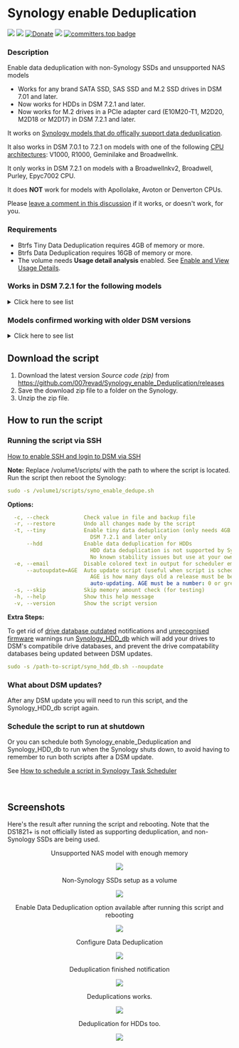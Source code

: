 # Synology enable Deduplication

<a href="https://github.com/007revad/Synology_enable_Deduplication/releases"><img src="https://img.shields.io/github/release/007revad/Synology_enable_Deduplication.svg"></a>
<a href="https://hits.seeyoufarm.com"><img src="https://hits.seeyoufarm.com/api/count/incr/badge.svg?url=https%3A%2F%2Fgithub.com%2F007revad%2FSynology_enable_Deduplicationh&count_bg=%2379C83D&title_bg=%23555555&icon=&icon_color=%23E7E7E7&title=views&edge_flat=false"/></a>
[![Donate](https://img.shields.io/badge/Donate-PayPal-green.svg)](https://www.paypal.com/paypalme/007revad)
[![](https://img.shields.io/static/v1?label=Sponsor&message=%E2%9D%A4&logo=GitHub&color=%23fe8e86)](https://github.com/sponsors/007revad)
[![committers.top badge](https://user-badge.committers.top/australia/007revad.svg)](https://user-badge.committers.top/australia/007revad)

### Description

Enable data deduplication with non-Synology SSDs and unsupported NAS models

- Works for any brand SATA SSD, SAS SSD and M.2 SSD drives in DSM 7.01 and later.
- Now works for HDDs in DSM 7.2.1 and later.
- Now works for M.2 drives in a PCIe adapter card (E10M20-T1, M2D20, M2D18 or M2D17) in DSM 7.2.1 and later.

It works on [Synology models that do offically support data deduplication](https://kb.synology.com/en-global/DSM/tutorial/Which_models_support_data_deduplication).

It also works in DSM 7.0.1 to 7.2.1 on models with one of the following [CPU architectures](https://kb.synology.com/en-global/DSM/tutorial/What_kind_of_CPU_does_my_NAS_have): V1000, R1000, Geminilake and Broadwellnk.

It only works in DSM 7.2.1 on models with a Broadwellnkv2, Broadwell, Purley, Epyc7002 CPU.

It does **NOT** work for models with Apollolake, Avoton or Denverton CPUs.

Please [leave a comment in this discussion](https://github.com/007revad/Synology_enable_Deduplication/discussions/31) if it works, or doesn't work, for you.

### Requirements

- Btrfs Tiny Data Deduplication requires 4GB of memory or more.
- Btrfs Data Deduplication requires 16GB of memory or more.
- The volume needs **Usage detail analysis** enabled. See [Enable and View Usage Details](https://kb.synology.com/en-global/DSM/help/DSM/StorageManager/volume_view_usage?version=7).


### Works in DSM 7.2.1 for the following models

<details>
  <summary>Click here to see list</summary>

| Model      | CPU Arch      | DSM version                   | Works  | Notes |
|------------|---------------|-------------------------------|--------|-------|
| DS224+     | Geminilake    | DSM 7.2.1-69057 Update 1 to 5 | yes    | Use v1.2.14 or later |
| DS1823xs+  | V1000         | DSM 7.2.1-69057 Update 1 to 5 | yes    | Use v1.2.14 or later |
| DS923+     | R1000         | DSM 7.2.1-69057 Update 1 to 5 | yes    | Use v1.2.14 or later |
| DS723+     | R1000         | DSM 7.2.1-69057 Update 1 to 5 | yes    | Use v1.2.14 or later |
| DS423+     | Geminilake    | DSM 7.2.1-69057 Update 1 to 5 | yes    | Use v1.2.14 or later |
| DS3622xs+  | Broadwellnk   | DSM 7.2.1-69057 Update 1 to 5 | yes    | Use v1.2.14 or later |
| DS2422xs+  | V1000         | DSM 7.2.1-69057 Update 1 to 5 | yes    | Use v1.2.14 or later |
| DS1821+    | V1000         | DSM 7.2.1-69057 Update 1 to 5 | yes    | Use v1.2.14 or later |
| DS1621+    | V1000         | DSM 7.2.1-69057 Update 1 to 5 | yes    | Use v1.2.14 or later |
| DS1621xs+  | Broadwellnk   | DSM 7.2.1-69057 Update 1 to 5 | yes    | Use v1.2.14 or later |
| DS1522+    | R1000         | DSM 7.2.1-69057 Update 1 to 5 | yes    | Use v1.2.14 or later |
| DS1520+    | Geminilake    | DSM 7.2.1-69057 Update 1 to 5 | yes    | Use v1.2.14 or later |
| DS920+     | Geminilake    | DSM 7.2.1-69057 Update 1 to 5 | yes    | Use v1.2.14 or later |
| DS720+     | Geminilake    | DSM 7.2.1-69057 Update 1 to 5 | yes    | Use v1.2.14 or later |
| DS420+     | Geminilake    | DSM 7.2.1-69057 Update 1 to 5 | yes    | Use v1.2.14 or later |
| DS220+     | Geminilake    | DSM 7.2.1-69057 Update 1 to 5 | yes    | Use v1.2.14 or later |
| DS3018xs   | Broadwellnk   | DSM 7.2.1-69057 Update 1 to 5 | yes    | Use v1.2.14 or later |
| DS3017xsII | Broadwell     | DSM 7.2.1-69057 Update 1 to 5 | yes    | Use v1.2.14 or later |
| DS3017xs   | Broadwell     | DSM 7.2.1-69057 Update 1 to 5 | yes    | Use v1.2.14 or later |
| | | | | |
| DVA1622    | Geminilake    | DSM 7.2.1-69057 Update 1 to 5 | yes    | Use v1.2.14 or later |
| | | | | |
| RS2423xs+  | V1000         | DSM 7.2.1-69057 Update 1 to 5 | yes    | Use v1.2.14 or later |
| RS822xs+   | V1000         | DSM 7.2.1-69057 Update 1 to 5 | yes    | Use v1.2.14 or later |
| RS422xs+   | R1000         | DSM 7.2.1-69057 Update 1 to 5 | yes    | Use v1.2.14 or later |
| RS4021xs+  | Broadwellnk   | DSM 7.2.1-69057 Update 1 to 5 | yes    | Use v1.2.14 or later |
| RS3621RPxs | Broadwellnk   | DSM 7.2.1-69057 Update 1 to 5 | yes    | Use v1.2.14 or later |
| RS3621xs+  | Broadwellnk   | DSM 7.2.1-69057 Update 1 to 5 | yes    | Use v1.2.14 or later |
| RS2821RPxs+ | V1000        | DSM 7.2.1-69057 Update 1 to 5 | yes    | Use v1.2.14 or later |
| RS2421xs+  | V1000         | DSM 7.2.1-69057 Update 1 to 5 | yes    | Use v1.2.14 or later |
| RS1221xs+  | V1000         | DSM 7.2.1-69057 Update 1 to 5 | yes    | Use v1.2.14 or later |
| RS1619xs+  | Broadwellnk   | DSM 7.2.1-69057 Update 1 to 5 | yes    | Use v1.2.14 or later |
| RS3618xs   | Broadwell     | DSM 7.2.1-69057 Update 1 to 5 | yes    | Use v1.2.14 or later |
| RS3617xs+  | Broadwell     | DSM 7.2.1-69057 Update 1 to 5 | yes    | Use v1.2.14 or later |
| RS3617RPxs | Broadwell     | DSM 7.2.1-69057 Update 1 to 5 | yes    | Use v1.2.14 or later |
| RS18017xs+ | Broadwell     | DSM 7.2.1-69057 Update 1 to 5 | yes    | Use v1.2.14 or later |
| RS4017xs+  | Broadwell     | DSM 7.2.1-69057 Update 1 to 5 | yes    | Use v1.2.14 or later |
| | | | | |
| FS6400     | Purley        | DSM 7.2.1-69057 Update 1 to 5 | yes    | Use v1.2.14 or later |
| FS3600     | Broadwellnk   | DSM 7.2.1-69057 Update 1 to 5 | yes    | Use v1.2.14 or later |
| FS3410     | Broadwellnkv2 | DSM 7.2.1-69057 Update 1 to 5 | yes    | Use v1.2.14 or later |
| FS3400     | Broadwell     | DSM 7.2.1-69057 Update 1 to 5 | yes    | Use v1.2.14 or later |
| FS2500     | V1000         | DSM 7.2.1-69057 Update 1 to 5 | yes    | Use v1.2.14 or later |
| FS2017     | Broadwell     | DSM 7.2.1-69057 Update 1 to 5 | yes    | Use v1.2.14 or later |
| FS1018     | Broadwellnk   | DSM 7.2.1-69057 Update 1 to 5 | yes    | Use v1.2.14 or later |
| | | | | |
| HD6500     | Purley        | DSM 7.2.1-69057 Update 1 to 5 | yes    | Use v1.2.14 or later |
| | | | | |
| SA6400     | Epyc7002      | DSM 7.2.1-69057 Update 1 to 5 | yes    | Use v1.2.14 or later |
| SA3610     | Broadwellnkv2 | DSM 7.2.1-69057 Update 1 to 5 | yes    | Use v1.2.14 or later |
| SA3600     | Broadwellnk   | DSM 7.2.1-69057 Update 1 to 5 | yes    | Use v1.2.14 or later |
| SA3410     | Broadwellnkv2 | DSM 7.2.1-69057 Update 1 to 5 | yes    | Use v1.2.14 or later |
| SA3400     | Broadwellnk   | DSM 7.2.1-69057 Update 1 to 5 | yes    | Use v1.2.14 or later |

</details>


### Models confirmed working with older DSM versions

<details>
  <summary>Click here to see list</summary>

| Model      | CPU Arch      | DSM version                   | Works  | Notes |
|------------|---------------|-------------------------------|--------|-------|
| DS923+     | R1000         | DSM 7.2-64570 Update 1 to 3   | yes    | |
| DS923+     | R1000         | DSM 7.2-64570                 | yes    | |
| DS3622xs+  | Broadwellnk   | DSM 7.2-64570                 | **No** | Update to DSM 7.2.1 |
| DS3622xs+  | Broadwellnk   | DSM 7.2-64561                 | yes    | |
| DS3622xs+  | Broadwellnk   | DSM 7.1.1-42962 Update 1      | **No** | Update to DSM 7.2.1 |
| RS4021xs+  | Broadwellnk   | DSM 7.2-64570                 | **No** | Update to DSM 7.2.1 |
| RS4021xs+  | Broadwellnk   | DSM 7.1.1-42962 Update 2      | yes    | |
| DS1821+    | V1000         | DSM 7.2-64570 Update 1 to 3   | yes    | |
| DS1821+    | V1000         | DSM 7.2-64570                 | yes    | |
| DS1821+    | V1000         | DSM 7.2-64561                 | yes    | |
| DS1821+    | V1000         | DSM 7.1.1-42962 Update 4      | yes    | |
| DS1621xs+  | Broadwellnk   | DSM 7.2-64570 Update 3        | yes    | |
| DS1621xs+  | Broadwellnk   | DSM 7.2-64570                 | yes    | |
| DS920+     | Geminilake    | DSM 7.2-64570 Update 1 to 3   | yes    | |
| DS920+     | Geminilake    | DSM 7.2-64570                 | yes    | |
| DS720+     | Geminilake    | DSM 7.2-64570 Update 1 to 3   | yes    | |
| DS720+     | Geminilake    | DSM 7.2-64570                 | yes    | |
| DS3617xs   | Broadwell     |                               | **No** | Update to DSM 7.2.1 |
| | | | | |
|            | Apollolake    |                               | **No** | DSM missing many required files |
|            | Avoton        |                               | **No** | DSM missing many required files |
|            | Denverton     |                               | **No** | DSM missing many required files |

</details>


## Download the script

1. Download the latest version _Source code (zip)_ from https://github.com/007revad/Synology_enable_Deduplication/releases
2. Save the download zip file to a folder on the Synology.
3. Unzip the zip file.

## How to run the script

### Running the script via SSH

[How to enable SSH and login to DSM via SSH](https://kb.synology.com/en-global/DSM/tutorial/How_to_login_to_DSM_with_root_permission_via_SSH_Telnet)

**Note:** Replace /volume1/scripts/ with the path to where the script is located.
Run the script then reboot the Synology:
```YAML
sudo -s /volume1/scripts/syno_enable_dedupe.sh
```

**Options:**
```YAML
  -c, --check           Check value in file and backup file
  -r, --restore         Undo all changes made by the script
  -t, --tiny            Enable tiny data deduplication (only needs 4GB RAM)
                          DSM 7.2.1 and later only
      --hdd             Enable data deduplication for HDDs
                          HDD data deduplication is not supported by Synology
                          No known stability issues but use at your own risk
  -e, --email           Disable colored text in output for scheduler emails
      --autoupdate=AGE  Auto update script (useful when script is scheduled)
                          AGE is how many days old a release must be before
                          auto-updating. AGE must be a number: 0 or greater
  -s, --skip            Skip memory amount check (for testing)
  -h, --help            Show this help message
  -v, --version         Show the script version
```

**Extra Steps:**

To get rid of <a href="images/notification.png">drive database outdated</a> notifications and <a href=images/before_running_syno_hdd_db.png>unrecognised firmware</a> warnings run <a href=https://github.com/007revad/Synology_HDD_db>Synology_HDD_db</a> which will add your drives to DSM's compatibile drive databases, and prevent the drive compatability databases being updated between DSM updates.

```YAML
sudo -s /path-to-script/syno_hdd_db.sh --noupdate
```

### What about DSM updates?

After any DSM update you will need to run this script, and the Synology_HDD_db script again. 

### Schedule the script to run at shutdown

Or you can schedule both Synology_enable_Deduplication and Synology_HDD_db to run when the Synology shuts down, to avoid having to remember to run both scripts after a DSM update.

See <a href=how_to_schedule.md/>How to schedule a script in Synology Task Scheduler</a>

<br>

## Screenshots

Here's the result after running the script and rebooting. Note that the DS1821+ is not officially listed as supporting deduplication, and non-Synology SSDs are being used.

<p align="center">Unsupported NAS model with enough memory</p>
<p align="center"><img src="/images/0_ds1821+.png"></p>

<p align="center">Non-Synology SSDs setup as a volume</p>
<p align="center"><img src="/images/1_ds1821+_dedupe_nvmes.png"></p>

<p align="center">Enable Data Deduplication option available after running this script and rebooting</p>
<p align="center"><img src="/images/3_ds1821+_dedupe_option_enabled.png"></p>

<p align="center">Configure Data Deduplication</p>
<p align="center"><img src="/images/4_ds1821+_dedupe_configure.png"></p>

<p align="center">Deduplication finished notification</p>
<p align="center"><img src="/images/5b_ds1821+_dedupe_notification.png"></p>

<p align="center">Deduplications works.</p>
<p align="center"><img src="/images/6b_ds1821+_dedupe_works.png"></p>

<p align="center">Deduplication for HDDs too.</p>
<p align="center"><img src="/images/hdd_dedupe.png"></p>
